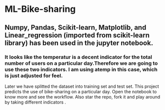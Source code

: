 # ML-Bike-sharing
## Numpy, Pandas, Scikit-learn, Matplotlib, and Linear_regression (imported from scikit-learn library) has been used in the jupyter notebook.
### It looks like the temperatur is a decent indicator for the total number of users on a particular day.Therefore we are going to use these two indicators. I am using atemp in this case, which is just adjusted for feel.
<p> Later we have splitted the dataset into training set and test set. This project predicts the use of bike-sharing on a particular day. Open the notebook to know more and see the workflow.
  Also star the repo, fork it and play around by taking different indicators .</p>
